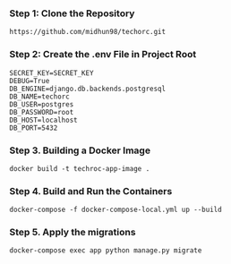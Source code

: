 ### Step 1: Clone the Repository
```
https://github.com/midhun98/techorc.git
```

### Step 2: Create the .env File in Project Root
```
SECRET_KEY=SECRET_KEY
DEBUG=True
DB_ENGINE=django.db.backends.postgresql
DB_NAME=techorc
DB_USER=postgres
DB_PASSWORD=root
DB_HOST=localhost
DB_PORT=5432
```

### Step 3. Building a Docker Image
```
docker build -t techroc-app-image .
```

### Step 4. Build and Run the Containers
```
docker-compose -f docker-compose-local.yml up --build
```

### Step 5. Apply the migrations
```
docker-compose exec app python manage.py migrate
```